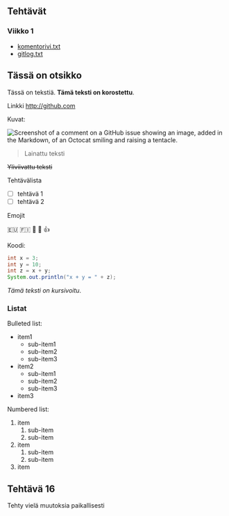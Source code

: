 ## Tehtävät
### Viikko 1
- [komentorivi.txt](https://github.com/maggaou/ot-harjoitustyo/blob/main/laskarit/viikko1/komentorivi.txt)
- [gitlog.txt](https://github.com/maggaou/ot-harjoitustyo/blob/main/laskarit/viikko1/gitlog.txt)

## Tässä on otsikko

Tässä on tekstiä. **Tämä teksti on korostettu**.

Linkki <http://github.com>

Kuvat:

![Screenshot of a comment on a GitHub issue showing an image, added in the Markdown, of an Octocat smiling and raising a tentacle.](https://myoctocat.com/assets/images/base-octocat.svg)

> Lainattu teksti

~~Yliviivattu teksti~~

Tehtävälista
- [ ] tehtävä 1
- [ ] tehtävä 2

Emojit

:eu: :finland: :shark: :scorpion: :+1:

Koodi:
```java
int x = 3;
int y = 10;
int z = x + y;
System.out.println("x + y = " + z);
```

_Tämä teksti on kursivoitu_.

### Listat

Bulleted list:
- item1
  - sub-item1
  - sub-item2
  - sub-item3
- item2
  - sub-item1
  - sub-item2
  - sub-item3
- item3

Numbered list:
1. item
   1. sub-item
   1. sub-item
1. item
   1. sub-item
   1. sub-item
1. item

## Tehtävä 16

Tehty vielä muutoksia paikallisesti


